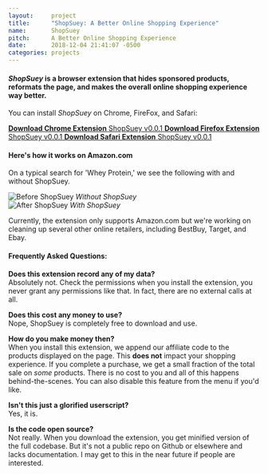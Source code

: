 ```yaml
---
layout:     project
title:      "ShopSuey: A Better Online Shopping Experience"
name:       ShopSuey
pitch:      A Better Online Shopping Experience
date:       2018-12-04 21:41:07 -0500
categories: projects
---
```


<h4 class="subtitle"><em>ShopSuey</em> is a browser extension that hides sponsored products, reformats the page, and makes the overall online shopping experience way better.</h4>

You can install *ShopSuey* on Chrome, FireFox, and Safari:

<div class="download-buttons">
  <a href="#" class="button download-button">
    <strong>Download Chrome Extension</strong>
    <span>ShopSuey v0.0.1</span>
  </a>
  <a href="#" class="button download-button">
    <strong>Download Firefox Extension</strong>
    <span>ShopSuey v0.0.1</span>
  </a>
  <a href="#" class="button download-button">
    <strong>Download Safari Extension</strong>
    <span>ShopSuey v0.0.1</span>
  </a>
</div>

<div class="spacer" />

#### Here's how it works on Amazon.com

<div class="compare-images">
  <p>On a typical search for 'Whey Protein,' we see the following with and without ShopSuey.</p>
  <div class="before">
    <img src="{{ site.url }}/assets/img/before-shopsuey.png" alt="Before ShopSuey"/>
    <em>Without ShopSuey</em>
  </div>
  <div class="after">
    <img src="{{ site.url }}/assets/img/after-shopsuey.png" alt="After ShopSuey"/>
    <em>With ShopSuey</em>
  </div>
</div>

Currently, the extension only supports Amazon.com but we're working on cleaning up
several other online retailers, including BestBuy, Target, and Ebay.

<div class="spacer" />

#### Frequently Asked Questions:

**Does this extension record any of my data?** <br />
Absolutely not. Check the permissions when you install the extension, you never grant any
permissions like that. In fact, there are no external calls at all.

**Does this cost any money to use?** <br />
Nope, ShopSuey is completely free to download and use.

**How do you make money then?** <br />
When you install this extension, we append our affiliate code to the products displayed on the page.
This **does not** impact your shopping experience. If you complete a purchase, we get a
small fraction of the total sale on _some_ products. There is no cost to you and all of this
happens behind-the-scenes. You can also disable this feature from the menu if you'd like.

**Isn't this just a glorified userscript?** <br />
Yes, it is.

**Is the code open source?** <br />
Not really. When you download the extension, you get minified version of the full codebase.
But it's not a public repo on Github or elsewhere and lacks documentation. I may get to this
in the near future if people are interested.
